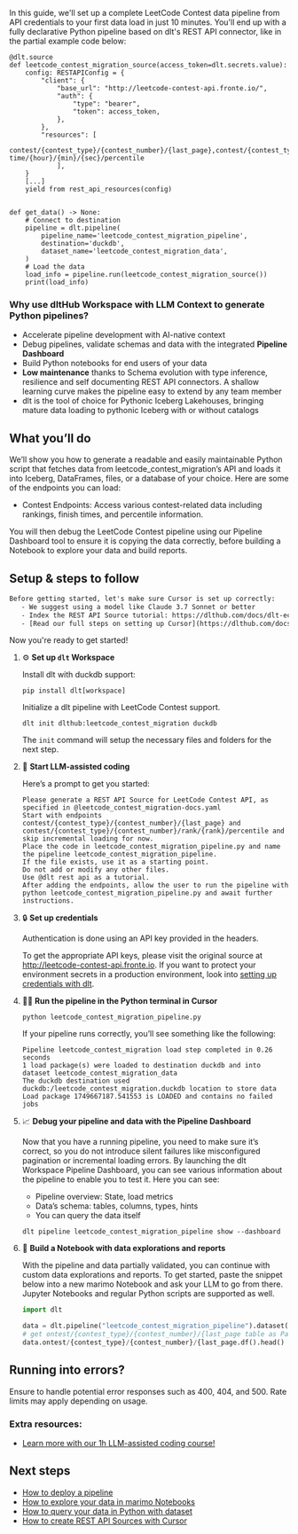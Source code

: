 In this guide, we'll set up a complete LeetCode Contest data pipeline from API credentials to your first data load in just 10 minutes. You'll end up with a fully declarative Python pipeline based on dlt's REST API connector, like in the partial example code below:

```python-outcome
@dlt.source
def leetcode_contest_migration_source(access_token=dlt.secrets.value):
    config: RESTAPIConfig = {
        "client": {
            "base_url": "http://leetcode-contest-api.fronte.io/",
            "auth": {
                "type": "bearer",
                "token": access_token,
            },
        },
        "resources": [
            contest/{contest_type}/{contest_number}/{last_page},contest/{contest_type}/{contest_number}/rank/{rank}/percentile,contest/{contest_type}/{contest_number}/finish-time/{hour}/{min}/{sec}/percentile
            ],
    }
    [...]
    yield from rest_api_resources(config)


def get_data() -> None:
    # Connect to destination
    pipeline = dlt.pipeline(
        pipeline_name='leetcode_contest_migration_pipeline',
        destination='duckdb',
        dataset_name='leetcode_contest_migration_data', 
    )
    # Load the data
    load_info = pipeline.run(leetcode_contest_migration_source())
    print(load_info) 
```

### Why use dltHub Workspace with LLM Context to generate Python pipelines?

- Accelerate pipeline development with AI-native context
- Debug pipelines, validate schemas and data with the integrated **Pipeline Dashboard**
- Build Python notebooks for end users of your data
- **Low maintenance** thanks to Schema evolution with type inference, resilience and self documenting REST API connectors. A shallow learning curve makes the pipeline easy to extend by any team member
- dlt is the tool of choice for Pythonic Iceberg Lakehouses, bringing mature data loading to pythonic Iceberg with or without catalogs

## What you’ll do

We’ll show you how to generate a readable and easily maintainable Python script that fetches data from leetcode_contest_migration’s API and loads it into Iceberg, DataFrames, files, or a database of your choice. Here are some of the endpoints you can load:

- Contest Endpoints: Access various contest-related data including rankings, finish times, and percentile information.

You will then debug the LeetCode Contest pipeline using our Pipeline Dashboard tool to ensure it is copying the data correctly, before building a Notebook to explore your data and build reports.

## Setup & steps to follow

```default
Before getting started, let's make sure Cursor is set up correctly:
   - We suggest using a model like Claude 3.7 Sonnet or better
   - Index the REST API Source tutorial: https://dlthub.com/docs/dlt-ecosystem/verified-sources/rest_api/ and add it to context as **@dlt rest api**
   - [Read our full steps on setting up Cursor](https://dlthub.com/docs/dlt-ecosystem/llm-tooling/cursor-restapi#23-configuring-cursor-with-documentation)
```

Now you're ready to get started!

1. ⚙️ **Set up `dlt` Workspace**
    
    Install dlt with duckdb support:
    ```shell
    pip install dlt[workspace]
    ```

    Initialize a dlt pipeline with LeetCode Contest support.
    ```shell
    dlt init dlthub:leetcode_contest_migration duckdb
    ```

    The `init` command will setup the necessary files and folders for the next step.
    
2. 🤠 **Start LLM-assisted coding**
    
    Here’s a prompt to get you started:
    
    ```prompt
    Please generate a REST API Source for LeetCode Contest API, as specified in @leetcode_contest_migration-docs.yaml 
    Start with endpoints contest/{contest_type}/{contest_number}/{last_page} and contest/{contest_type}/{contest_number}/rank/{rank}/percentile and skip incremental loading for now. 
    Place the code in leetcode_contest_migration_pipeline.py and name the pipeline leetcode_contest_migration_pipeline. 
    If the file exists, use it as a starting point. 
    Do not add or modify any other files. 
    Use @dlt rest api as a tutorial. 
    After adding the endpoints, allow the user to run the pipeline with python leetcode_contest_migration_pipeline.py and await further instructions.
    ```

    
3. 🔒 **Set up credentials** 
    
    Authentication is done using an API key provided in the headers.
    
    To get the appropriate API keys, please visit the original source at http://leetcode-contest-api.fronte.io.
    If you want to protect your environment secrets in a production environment, look into [setting up credentials with dlt](https://dlthub.com/docs/walkthroughs/add_credentials).
    
4. 🏃‍♀️ **Run the pipeline in the Python terminal in Cursor**
    
    ```shell
    python leetcode_contest_migration_pipeline.py
    ```
    
    If your pipeline runs correctly, you’ll see something like the following:
    
    ```shell
    Pipeline leetcode_contest_migration load step completed in 0.26 seconds
    1 load package(s) were loaded to destination duckdb and into dataset leetcode_contest_migration_data
    The duckdb destination used duckdb:/leetcode_contest_migration.duckdb location to store data
    Load package 1749667187.541553 is LOADED and contains no failed jobs
    ```
    
5. 📈 **Debug your pipeline and data with the Pipeline Dashboard**

    Now that you have a running pipeline, you need to make sure it’s correct, so you do not introduce silent failures like misconfigured pagination or incremental loading errors. By launching the dlt Workspace Pipeline Dashboard, you can see various information about the pipeline to enable you to test it. Here you can see:
    - Pipeline overview: State, load metrics
    - Data’s schema: tables, columns, types, hints
    - You can query the data itself
    
    ```shell
    dlt pipeline leetcode_contest_migration_pipeline show --dashboard
    ```
    
6. 🐍 **Build a Notebook with data explorations and reports**

    With the pipeline and data partially validated, you can continue with custom data explorations and reports. To get started, paste the snippet below into a new marimo Notebook and ask your LLM to go from there. Jupyter Notebooks and regular Python scripts are supported as well.

    
    ```python
    import dlt

   data = dlt.pipeline("leetcode_contest_migration_pipeline").dataset()
   # get ontest/{contest_type}/{contest_number}/{last_page table as Pandas frame
   data.ontest/{contest_type}/{contest_number}/{last_page.df().head()
    ```

## Running into errors?

Ensure to handle potential error responses such as 400, 404, and 500. Rate limits may apply depending on usage.

### Extra resources:

- [Learn more with our 1h LLM-assisted coding course!](https://www.youtube.com/watch?v=GGid70rnJuM)

## Next steps

- [How to deploy a pipeline](https://dlthub.com/docs/walkthroughs/deploy-a-pipeline)
- [How to explore your data in marimo Notebooks](https://dlthub.com/docs/general-usage/dataset-access/marimo)
- [How to query your data in Python with dataset](https://dlthub.com/docs/general-usage/dataset-access/dataset)
- [How to create REST API Sources with Cursor](https://dlthub.com/docs/dlt-ecosystem/llm-tooling/cursor-restapi)